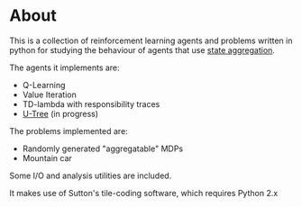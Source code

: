 # About

This is a collection of reinforcement learning agents and problems written in python for studying the behaviour of agents that use [state aggregation](http://arxiv.org/abs/1407.3341).

The agents it implements are:
 * Q-Learning
 * Value Iteration
 * TD-lambda with responsibility traces
 * [U-Tree](http://web.media.mit.edu%2F~tristan%2FClasses%2FMAS.945%2FPapers%2FContextual%2FMcCallum_Thesis.pdf&usg=AFQjCNEQLBx-fZS-tzIJL0HiTY7gS-rdSQ&sig2=Tb6rtJ8fB-ZLsU0OU8q5wg) (in progress)

The problems implemented are:
 * Randomly generated "aggregatable" MDPs
 * Mountain car

Some I/O and analysis utilities are included.

It makes use of Sutton's tile-coding software, which requires Python 2.x
